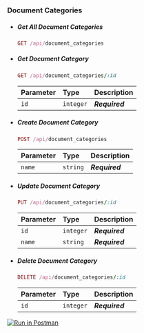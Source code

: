 ### Document Categories

-   ##### Get All Document Categories

    ```ruby
    GET /api/document_categories
    ```

-   ##### Get Document Category

    ```ruby
    GET /api/document_categories/:id
    ```

    | Parameter | Type      | Description    |
    | :-------- | :-------- | :------------- |
    | `id`      | `integer` | **_Required_** |

-   ##### Create Document Category

    ```ruby
    POST /api/document_categories
    ```

    | Parameter | Type     | Description    |
    | :-------- | :------- | :------------- |
    | `name`    | `string` | **_Required_** |

-   ##### Update Document Category

    ```ruby
    PUT /api/document_categories/:id
    ```

    | Parameter | Type      | Description    |
    | :-------- | :-------- | :------------- |
    | `id`      | `integer` | **_Required_** |
    | `name`    | `string`  | **_Required_** |

-   ##### Delete Document Category

    ```ruby
    DELETE /api/document_categories/:id
    ```

    | Parameter | Type      | Description    |
    | :-------- | :-------- | :------------- |
    | `id`      | `integer` | **_Required_** |

[![Run in Postman](https://run.pstmn.io/button.svg)](https://documenter.getpostman.com/view/5427578/UzJETz9V)
